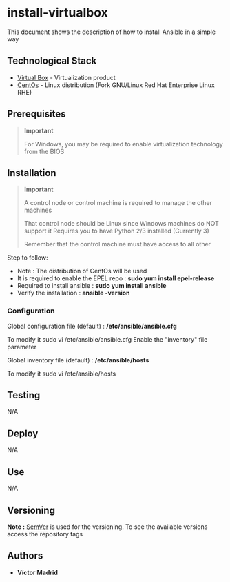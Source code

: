 # install-virtualbox

This document shows the description of how to install Ansible in a simple way





## Technological Stack

* [Virtual Box](https://www.virtualbox.org/) - Virtualization product
* [CentOs](https://www.centos.org/) - Linux distribution (Fork GNU/Linux Red Hat Enterprise Linux RHE)





## Prerequisites

>**Important**
> 
>For Windows, you may be required to enable virtualization technology from the BIOS





## Installation

>**Important**
>
>A control node or control machine is required to manage the other machines
>
>That control node should be Linux since Windows machines do NOT support it
>Requires you to have Python 2/3 installed (Currently 3)
>
>Remember that the control machine must have access to all other

Step to follow:

* Note : The distribution of CentOs will be used
* It is required to enable the EPEL repo : **sudo yum install epel-release**
* Required to install ansible : **sudo yum install ansible**
* Verify the installation : **ansible -version**


### Configuration

Global configuration file (default) : **/etc/ansible/ansible.cfg**

To modify it
sudo vi /etc/ansible/ansible.cfg
Enable the "inventory" file parameter

Global inventory file (default) : **/etc/ansible/hosts**

To modify it
sudo vi /etc/ansible/hosts






## Testing

N/A





## Deploy

N/A





## Use

N/A





## Versioning

**Note :** [SemVer](http://semver.org/) is used for the versioning.
To see the available versions access the repository tags





## Authors

* **Víctor Madrid** 
